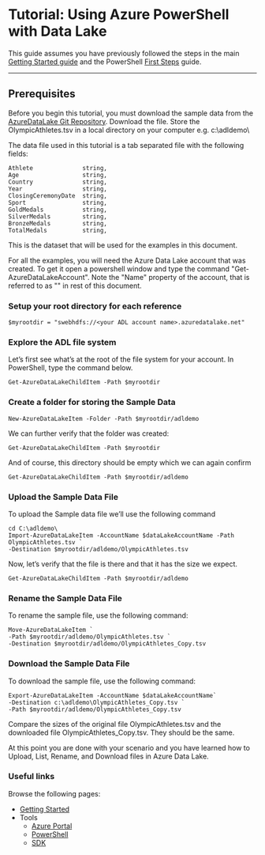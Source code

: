 # Tutorial: Using Azure PowerShell with Data Lake

This guide assumes you have previously followed the steps in the main [Getting Started guide](../GettingStarted.md) and the PowerShell [First Steps](FirstSteps.md) guide.

-------------

## Prerequisites
Before you begin this tutorial, you must download the sample data from the [AzureDataLake Git Repository](https://github.com/MicrosoftBigData/AzureDataLake/raw/master/Samples/SampleData/OlympicAthletes.tsv). Download the file. Store the OlympicAthletes.tsv in a local directory on your computer e.g. c:\adldemo\


The data file used in this tutorial is a tab separated file with the following fields:

    Athlete              string,
    Age                  string,
    Country              string,
    Year                 string,
    ClosingCeremonyDate  string,
    Sport                string,
    GoldMedals           string,
    SilverMedals         string,
    BronzeMedals         string,
    TotalMedals          string,

This is the dataset that will be used for the examples in this document. 

For all the examples, you will need the Azure Data Lake account that was created. To get it open a powershell window and type the command "Get-AzureDataLakeAccount". Note the "Name" property of the account, that is referred to as "<your ADL account name>" in rest of this document.

### Setup your root directory for each reference 

    $myrootdir = "swebhdfs://<your ADL account name>.azuredatalake.net"
    
### Explore the ADL file system
Let’s first see what’s at the root of the file system for your account. In PowerShell, type the command below.  

    Get-AzureDataLakeChildItem -Path $myrootdir

### Create a folder for storing the Sample Data

    New-AzureDataLakeItem -Folder -Path $myrootdir/adldemo

We can further verify that the folder was created:

    Get-AzureDataLakeChildItem -Path $myrootdir

And of course, this directory should be empty which we can again confirm

    Get-AzureDataLakeChildItem -Path $myrootdir/adldemo

### Upload the Sample Data File
To upload the Sample data file we’ll use the following command

    cd C:\adldemo\
    Import-AzureDataLakeItem -AccountName $dataLakeAccountName -Path OlympicAthletes.tsv `
    -Destination $myrootdir/adldemo/OlympicAthletes.tsv

Now, let’s verify that the file is there and that it has the size we expect.

    Get-AzureDataLakeChildItem -Path $myrootdir/adldemo

### Rename the Sample Data File
To rename the sample file, use the following command:

    Move-AzureDataLakeItem `
    -Path $myrootdir/adldemo/OlympicAthletes.tsv `
    -Destination $myrootdir/adldemo/OlympicAthletes_Copy.tsv
    
### Download the Sample Data File
To download the sample file, use the following command:

    Export-AzureDataLakeItem -AccountName $dataLakeAccountName`
    -Destination c:\adldemo\OlympicAthletes_Copy.tsv `
    -Path $myrootdir/adldemo/OlympicAthletes_Copy.tsv
    
Compare the sizes of the original file OlympicAthletes.tsv and the downloaded file OlympicAthletes_Copy.tsv. They should be the same.

At this point you are done with your scenario and you have learned how to Upload, List, Rename, and Download files in Azure Data Lake.

### Useful links

Browse the following pages:

* [Getting Started](../GettingStarted.md)
* Tools
    * [Azure Portal](../AzurePortal/FirstSteps.md)
    * [PowerShell](../PowerShell/FirstSteps.md)
    * [SDK](../SDK/FirstSteps.md)
